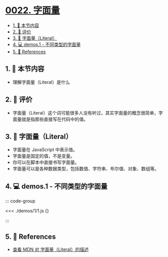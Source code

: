 # [0022. 字面量](https://github.com/tnotesjs/TNotes.javascript/tree/main/notes/0022.%20%E5%AD%97%E9%9D%A2%E9%87%8F)

<!-- region:toc -->

- [1. 🎯 本节内容](#1--本节内容)
- [2. 🫧 评价](#2--评价)
- [3. 📒 字面量（Literal）](#3--字面量literal)
- [4. 💻 demos.1 - 不同类型的字面量](#4--demos1---不同类型的字面量)
- [5. 🔗 References](#5--references)

<!-- endregion:toc -->

## 1. 🎯 本节内容

- 理解字面量（Literal）是什么

## 2. 🫧 评价

- 字面量（Literal）这个词可能很多人没有听过，其实字面量的概念很简单，字面量就是指那些直接写在代码中的值。

## 3. 📒 字面量（Literal）

- 字面量在 JavaScript 中表示值。
- 字面量是固定的值，不是变量。
- 你可以在脚本中直接书写字面量。
- 字面量可以是各种数据类型，包括数值、字符串、布尔值、对象、数组等。

## 4. 💻 demos.1 - 不同类型的字面量

::: code-group

<<< ./demos/1/1.js {}

:::

## 5. 🔗 References

- [查看 MDN 对 字面量（Literal）的描述][1]

[1]: https://developer.mozilla.org/en-US/docs/Glossary/Literal
